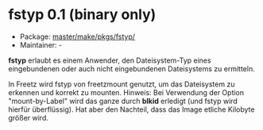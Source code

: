 # fstyp 0.1 (binary only)
 - Package: [master/make/pkgs/fstyp/](https://github.com/Freetz-NG/freetz-ng/tree/master/make/pkgs/fstyp/)
 - Maintainer: -

**fstyp** erlaubt es einem Anwender, den Dateisystem-Typ eines
eingebundenen oder auch nicht eingebundenen Dateisystems zu ermitteln.

In Freetz wird fstyp von freetzmount genutzt, um das Dateisystem zu
erkennen und korrekt zu mounten.
Hinweis: Bei Verwendung der Option "mount-by-Label" wird das ganze
durch **blkid** erledigt (und fstyp wird hierfür überflüssig). Hat aber
den Nachteil, dass das Image etliche Kilobyte größer wird.

